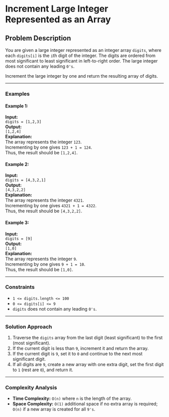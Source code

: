 # Increment Large Integer Represented as an Array

## Problem Description
You are given a large integer represented as an integer array `digits`, where each `digits[i]` is the `i`th digit of the integer. The digits are ordered from most significant to least significant in left-to-right order. The large integer does not contain any leading `0's`.

Increment the large integer by one and return the resulting array of digits.

---

### Examples

#### Example 1:
**Input:**  
`digits = [1,2,3]`  
**Output:**  
`[1,2,4]`  
**Explanation:**  
The array represents the integer `123`.  
Incrementing by one gives `123 + 1 = 124`.  
Thus, the result should be `[1,2,4]`.

#### Example 2:
**Input:**  
`digits = [4,3,2,1]`  
**Output:**  
`[4,3,2,2]`  
**Explanation:**  
The array represents the integer `4321`.  
Incrementing by one gives `4321 + 1 = 4322`.  
Thus, the result should be `[4,3,2,2]`.

#### Example 3:
**Input:**  
`digits = [9]`  
**Output:**  
`[1,0]`  
**Explanation:**  
The array represents the integer `9`.  
Incrementing by one gives `9 + 1 = 10`.  
Thus, the result should be `[1,0]`.

---

### Constraints
- `1 <= digits.length <= 100`
- `0 <= digits[i] <= 9`
- `digits` does not contain any leading `0's`.

---

### Solution Approach

1. Traverse the `digits` array from the last digit (least significant) to the first (most significant).
2. If the current digit is less than `9`, increment it and return the array.
3. If the current digit is `9`, set it to `0` and continue to the next most significant digit.
4. If all digits are `9`, create a new array with one extra digit, set the first digit to `1` (rest are `0`), and return it.

---

### Complexity Analysis
- **Time Complexity:** `O(n)` where `n` is the length of the array.
- **Space Complexity:** `O(1)` additional space if no extra array is required; `O(n)` if a new array is created for all `9's`.
